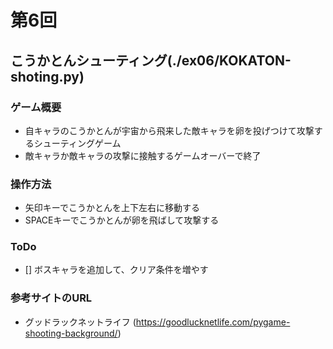 # 第6回
## こうかとんシューティング(./ex06/KOKATON-shoting.py)
### ゲーム概要
- 自キャラのこうかとんが宇宙から飛来した敵キャラを卵を投げつけて攻撃するシューティングゲーム
- 敵キャラか敵キャラの攻撃に接触するゲームオーバーで終了 
### 操作方法
- 矢印キーでこうかとんを上下左右に移動する
- SPACEキーでこうかとんが卵を飛ばして攻撃する
### ToDo
- [] ボスキャラを追加して、クリア条件を増やす
### 参考サイトのURL
- グッドラックネットライフ (https://goodlucknetlife.com/pygame-shooting-background/)